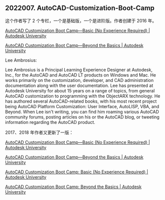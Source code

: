 ## 2022007. AutoCAD-Customization-Boot-Camp

这个作者写了 2 个专栏，一个是基础版，一个是进阶版。作者创建于 2016 年。

[AutoCAD Customization Boot Camp—Basic (No Experience Required) | Autodesk University](https://www.autodesk.com/autodesk-university/class/AutoCAD-Customization-Boot-Camp-Basic-No-Experience-Required-2016#downloads)

[AutoCAD Customization Boot Camp—Beyond the Basics | Autodesk University](https://www.autodesk.com/autodesk-university/class/AutoCAD-Customization-Boot-Camp-Beyond-Basics-2016)

Lee Ambrosius:

Lee Ambrosius is a Principal Learning Experience Designer at Autodesk, Inc., for the AutoCAD and AutoCAD LT products on Windows and Mac. He works primarily on the customization, developer, and CAD administration documentation along with the user documentation. Lee has presented at Autodesk University for about 15 years on a range of topics, from general AutoCAD customization to programming with the ObjectARX technology. He has authored several AutoCAD-related books, with his most recent project being AutoCAD Platform Customization: User Interface, AutoLISP, VBA, and Beyond. When Lee isn't writing, you can find him roaming various AutoCAD community forums, posting articles on his or the AutoCAD blog, or tweeting information regarding the AutoCAD product.

2017、2018 年作者又更新了一版：

[AutoCAD Customization Boot Camp—Basic (No Experience Required) | Autodesk University](https://www.autodesk.com/autodesk-university/class/AutoCAD-Customization-Boot-Camp-Basic-No-Experience-Required-2017)

[AutoCAD Customization Boot Camp—Beyond the Basics | Autodesk University](https://www.autodesk.com/autodesk-university/class/AutoCAD-Customization-Boot-Camp-Beyond-Basics-2017#downloads)

[AutoCAD Customization Boot Camp: Basic (No Experience Required) | Autodesk University](https://www.autodesk.com/autodesk-university/class/AutoCAD-Customization-Boot-Camp-Basic-No-Experience-Required-2018)

[AutoCAD Customization Boot Camp: Beyond the Basics | Autodesk University](https://www.autodesk.com/autodesk-university/class/AutoCAD-Customization-Boot-Camp-Beyond-Basics-2018)